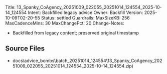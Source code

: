 Title: 13_Spanky_CoAgency_20251009_022055_20251014_124554_2025-10-14_124554
Intent: Backfilled legacy advice
Owner: Backfill
Version: 2025-10-09T02-20-55
Status: settled
Guardrails:
  MaxSizeKB: 256
  MaxCadenceMins: 30
  MaxChangePct: 20
Change-Notes:
  - Backfilled from legacy content; preserved original timestamp

## Source Files
- docs\advice_bombs\batch_20251014_124554\13_Spanky_CoAgency_20251009_022055_20251014_124554_2025-10-14_124554.zip)
